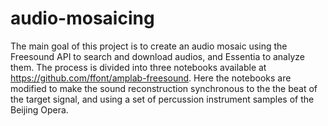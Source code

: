# audio-mosaicing
 
The main goal of this project is to create an audio mosaic using the Freesound API to search and download audios, and Essentia to analyze them. The process is divided into three notebooks available at https://github.com/ffont/amplab-freesound. 
Here the notebooks are modified to make the sound reconstruction synchronous to the the beat of the target signal, and using a set of percussion instrument samples of the Beijing Opera.
